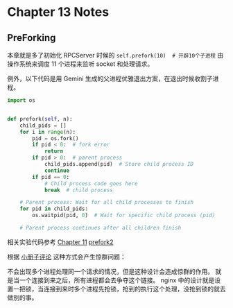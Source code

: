 # Chapter 13 Notes
## PreForking
本章就是多了初始化 RPCServer 时候的 `self.prefork(10)  # 开辟10个子进程` 
由操作系统来调度 11 个进程来监听 socket 和处理请求。

例外，以下代码是用 Gemini 生成的父进程优雅退出方案，在退出时候收割子进程。
```python
import os


def prefork(self, n):
    child_pids = []
    for i in range(n):
        pid = os.fork()
        if pid < 0:  # fork error
            return
        if pid > 0:  # parent process
            child_pids.append(pid)  # Store child process ID
            continue
        if pid == 0:
            # Child process code goes here
            break  # child process

    # Parent process: Wait for all child processes to finish
    for pid in child_pids:
        os.waitpid(pid, 0)  # Wait for specific child process (pid)

    # Parent process continues after all children finish

```
相关实验代码参考 [Chapter 11](../chapter11/readme.md)
[prefork2](../chapter11/prefork2.py)


根据 [小册子评论](https://juejin.cn/book/6844733722936377351/section/6844733723141750791?enter_from=course_center&utm_source=course_center) 这种方式会产生惊群问题：

不会出现多个进程处理同一个请求的情况，但是这种设计会造成惊群的作用。
就是当一个连接到来之后，所有进程都会去争夺这个链接。
nginx 中的设计就是设置一把锁，当连接到来时多个进程先抢锁，抢到的执行这个处理，没抢到锁的就去做别的事。